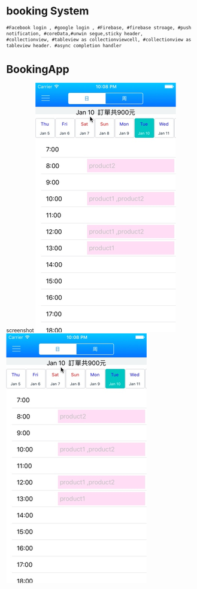 # booking System
```
#Facebook login , #google login , #Firebase, #firebase stroage, #push notification, #coreData,#unwin segue,sticky header, 
#collectionview, #tableview as collectionviewcell, #collectionview as tableview header. #async completion handler

```
# BookingApp

screenshot
![](booking_screenshot1.jpg)
![](booking_screenshot1.jpg)